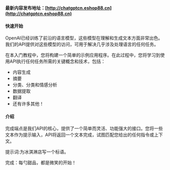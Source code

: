 **最新内容发布地址：[http://chatgptcn.eshop88.cn](http://chatgptcn.eshop88.cn)**

#### 快速开始
OpenAI已经训练了前沿的语言模型，这些模型在理解和生成文本方面非常出色。我们的API提供对这些模型的访问，可用于解决几乎涉及处理语言的任何任务。

在本入门教程中，您将构建一个简单的示例应用程序。在此过程中，您将学习到使用API执行任何任务所需的关键概念和技术，包括：
+ 内容生成
+ 摘要
+ 分类、分类和情感分析
+ 数据提取
+ 翻译
+ 还有许多其他！

#### 介绍
完成端点是我们API的核心，提供了一个简单而灵活、功能强大的接口。您将一些文本作为提示输入，API将返回一个文本完成，试图匹配您给出的任何指令或上下文。

提示词:为冰淇淋店写一个标语。

完成：每勺甜品，都是微笑的开始！